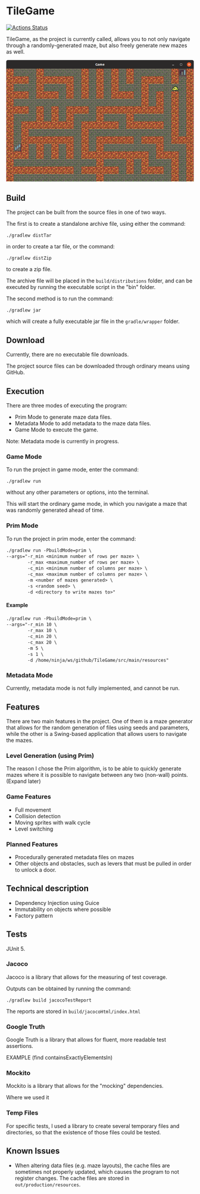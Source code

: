 # TileGame

[![Actions Status](https://github.com/simongreene02/TileGame/workflows/java-ci-workflow/badge.svg)](https://github.com/simongreene02/TileGame/actions)

TileGame, as the project is currently called, allows you to not only navigate through a randomly-generated maze, but also freely generate new mazes as well.

![alt text](images/mainScreenshot.png "Game Screenshot")

## Build

The project can be built from the source files in one of two ways.

The first is to create a standalone archive file, using either the command: 

    ./gradlew distTar

in order to create a tar file, or the command: 

    ./gradlew distZip
    
to create a zip file.

The archive file will be placed in the `build/distributions` folder, and can be executed by running the executable script in the "bin" folder.

The second method is to run the command: 

    ./gradlew jar

which will create a fully executable jar file in the `gradle/wrapper` folder.


## Download

Currently, there are no executable file downloads.

The project source files can be downloaded through ordinary means using GitHub.

## Execution

There are three modes of executing the program: 
- Prim Mode to generate maze data files.
- Metadata Mode to add metadata to the maze data files.
- Game Mode to execute the game.

Note: Metadata mode is currently in progress.

### Game Mode

To run the project in game mode, enter the command:

    ./gradlew run

without any other parameters or options, into the terminal.

This will start the ordinary game mode, in which you navigate a maze that was randomly generated ahead of time.

### Prim Mode

To run the project in prim mode, enter the command:

    ./gradlew run -PbuildMode=prim \
    --args="-r_min <minimum number of rows per maze> \
            -r_max <maximum_number of rows per maze> \
            -c_min <minimum number of columns per maze> \
            -c_max <maximum number of columns per maze> \
            -m <number of mazes generated> \
            -s <random seed> \
            -d <directory to write mazes to>"

#### Example

    ./gradlew run -PbuildMode=prim \
    --args="-r_min 10 \
            -r_max 10 \
            -c_min 20 \
            -c_max 20 \
            -m 5 \
            -s 1 \
            -d /home/ninja/ws/github/TileGame/src/main/resources"

### Metadata Mode

Currently, metadata mode is not fully implemented, and cannot be run.

## Features

There are two main features in the project. One of them is a maze generator that allows for the random generation of 
files using seeds and parameters, while the other is a Swing-based application that allows users to navigate the mazes.

### Level Generation (using Prim)

The reason I chose the Prim algorithm, is to be able to quickly generate mazes where it is possible to navigate between any two (non-wall) 
points. (Expand later)

### Game Features

- Full movement
- Collision detection
- Moving sprites with walk cycle
- Level switching

### Planned Features

- Procedurally generated metadata files on mazes
- Other objects and obstacles, such as levers that must be pulled in order to unlock a door.


## Technical description

- Dependency Injection using Guice
- Immutability on objects where possible
- Factory pattern


## Tests
JUnit 5.

### Jacoco

Jacoco is a library that allows for the measuring of test coverage.

Outputs can be obtained by running the command:

    ./gradlew build jacocoTestReport
    
The reports are stored in `build/jacocoHtml/index.html`

### Google Truth

Google Truth is a library that allows for fluent, more readable test assertions.

EXAMPLE (find containsExactlyElementsIn)

### Mockito

Mockito is a library that allows for the "mocking" dependencies.

Where we used it

### Temp Files

For specific tests, I used a library to create several temporary files and directories, so that the existence of those 
files could be tested.

## Known Issues

- When altering data files (e.g. maze layouts), the cache files are sometimes not properly updated, which causes the 
program to not register changes. The cache files are stored in `out/production/resources`.
